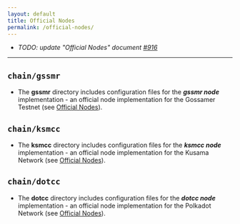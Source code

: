 ```yaml
---
layout: default
title: Official Nodes
permalink: /official-nodes/
---
```


- _TODO: update "Official Nodes" document [#916](https://github.com/ChainSafe/gossamer/issues/916)_

---

## `chain/gssmr`

- The **gssmr** directory includes configuration files for the ***gssmr node*** implementation - an official node implementation for the Gossamer Testnet (see [Official Nodes](/building-gossamer/host-architecture#official-nodes)).

## `chain/ksmcc`

- The **ksmcc** directory includes configuration files for the ***ksmcc node*** implementation - an official node implementation for the Kusama Network (see [Official Nodes](/building-gossamer/host-architecture#official-nodes)).

## `chain/dotcc`

- The **dotcc** directory includes configuration files for the ***dotcc node*** implementation - an official node implementation for the Polkadot Network (see [Official Nodes](/building-gossamer/host-architecture#official-nodes)).
